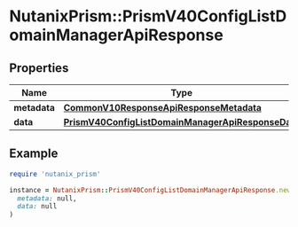 # NutanixPrism::PrismV40ConfigListDomainManagerApiResponse

## Properties

| Name | Type | Description | Notes |
| ---- | ---- | ----------- | ----- |
| **metadata** | [**CommonV10ResponseApiResponseMetadata**](CommonV10ResponseApiResponseMetadata.md) |  | [optional] |
| **data** | [**PrismV40ConfigListDomainManagerApiResponseData**](PrismV40ConfigListDomainManagerApiResponseData.md) |  | [optional] |

## Example

```ruby
require 'nutanix_prism'

instance = NutanixPrism::PrismV40ConfigListDomainManagerApiResponse.new(
  metadata: null,
  data: null
)
```

